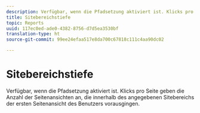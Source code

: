 ```yaml
---
description: Verfügbar, wenn die Pfadsetzung aktiviert ist. Klicks pro Seite geben die Anzahl der Seitenansichten an, die innerhalb des angegebenen Sitebereichs der ersten Seitenansicht des Benutzers vorausgingen.
title: Sitebereichstiefe
topic: Reports
uuid: 117ec0ed-ade0-4382-8756-d7d5ea3530bf
translation-type: ht
source-git-commit: 99ee24efaa517e8da700c67818c111c4aa90dc02

---
```



# Sitebereichstiefe

Verfügbar, wenn die Pfadsetzung aktiviert ist. Klicks pro Seite geben die Anzahl der Seitenansichten an, die innerhalb des angegebenen Sitebereichs der ersten Seitenansicht des Benutzers vorausgingen.

